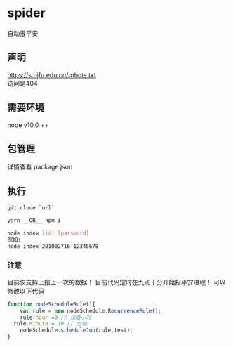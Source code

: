 # spider
自动报平安
## 声明
https://s.bjfu.edu.cn/robots.txt <br>访问是404
## 需要环境
  node v10.0 ++
## 包管理
  详情查看 package.json
## 执行
 ```bash
 git clone `url`
 ```
 ``` bash
 yarn __OR__ npm i 
 ```
 ```bash
 node index [id] [password] 
 例如:
 node index 201002716 12345678
 ```
### 注意
目前仅支持上报上一次的数据！
目前代码定时在九点十分开始报平安进程！
可以修改以下代码
```js
function nodeScheduleRule(){
	var rule = new nodeSchedule.RecurrenceRule();
	rule.hour =9 // 设置小时
  rule.minute = 10 // 分钟
	nodeSchedule.scheduleJob(rule,test);
}
```
